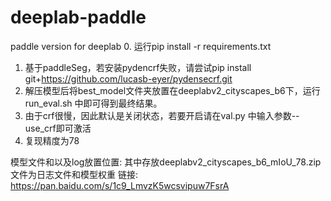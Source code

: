 # deeplab-paddle
paddle version for deeplab
0. 运行pip install -r requirements.txt
1. 基于paddleSeg，若安装pydencrf失败，请尝试pip install git+https://github.com/lucasb-eyer/pydensecrf.git
2. 解压模型后将best_model文件夹放置在deeplabv2_cityscapes_b6下，运行run_eval.sh 中即可得到最终结果。
3. 由于crf很慢，因此默认是关闭状态，若要开启请在val.py 中输入参数--use_crf即可激活
4. 复现精度为78

模型文件和以及log放置位置:
其中存放deeplabv2_cityscapes_b6_mIoU_78.zip 文件为日志文件和模型权重
链接: https://pan.baidu.com/s/1c9_LmvzK5wcsvipuw7FsrA
